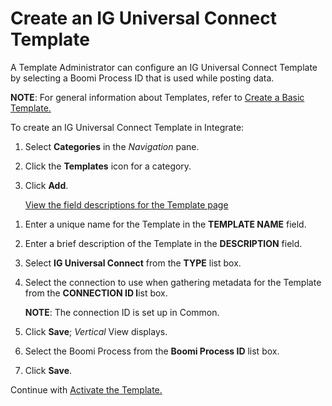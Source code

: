# Create an IG Universal Connect Template

A Template Administrator can configure an IG Universal Connect Template
by selecting a Boomi Process ID that is used while posting data.

**NOTE**: For general information about Templates, refer to [Create a
Basic Template.](../Integrate/Use_Cases/Create_a_Basic_Template.htm)

To create an IG Universal Connect Template in Integrate:

1.  Select **Categories** in the *Navigation* pane.

2.  Click the **Templates** icon for a category.

3.  Click **Add**.
    
    [View the field descriptions for the Template
    page](../Integrate/Page_Desc/Template_H.htm)

<!-- end list -->

1.  Enter a unique name for the Template in the **TEMPLATE NAME** field.

2.  Enter a brief description of the Template in the **DESCRIPTION**
    field.

3.  Select **IG Universal Connect** from the **TYPE** list box.

4.  Select the connection to use when gathering metadata for the
    Template from the **CONNECTION ID l**ist box.
    
    **NOTE**: The connection ID is set up in Common.

5.  Click **Save**; *Vertical* View displays.

6.  Select the Boomi Process from the **Boomi Process ID** list box.

7.  Click **Save**.

Continue with [Activate the
Template.](Activate%20the%20Template%20IGUC.htm)
